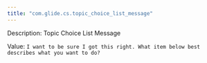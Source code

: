```yaml
---
title: "com.glide.cs.topic_choice_list_message"
---
```


Description: Topic Choice List Message

Value: `I want to be sure I got this right. What item below best describes what you want to do?`